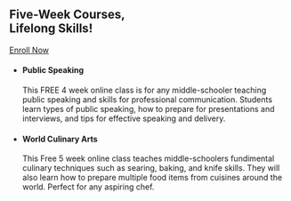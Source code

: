 <head>
    <meta charset="UTF-8" />
    <meta name="viewport" content="width=device-width, initial-scale=1.0" />
    <meta http-equiv="X-UA-Compatible" content="ie=edge" />
    <link rel="stylesheet" href="https://jayd1903.github.io/mm-github-pages-starter/css/main.css" /> 
  </head>
  <body>
    <!--navigation ends-->
    <!--main-->
    <div class = "lol">
    <div id="spaceblock"></div>
       <h2>
          Five-Week Courses, <br />
          Lifelong Skills!
        </h2>
        <div id="spaceblock"></div>
        <div id="spaceblock"></div>
        <div id="spaceblock"></div>
        <a href="https://nextlevelredmond.com/enroll/" class="button-1">Enroll Now</a>
        <div id="spaceblock"></div>
        </div>
    <!--features-->
    <div id="features">
      <div class="wrapper">
        <ul>
          <li class="feature-1">
            <h4>Public Speaking</h4>
            <p>
              This FREE 4 week online class is for any middle-schooler teaching  public speaking and skills for professional communication. Students learn types of public speaking, how to prepare for presentations and interviews, and tips for effective speaking and delivery. 
            </p>
          </li>
          <div id="spaceblock"></div>
          <li class="feature-2">
            <h4>World Culinary Arts</h4>
            <p>
              This Free 5 week online class teaches middle-schoolers fundimental culinary techniques such as searing, baking, and knife skills. They will also learn how to prepare multiple food items from cuisines around the world. Perfect for any aspiring chef.
            </p>
          </li>
          <div class="clear"></div>
        </ul>
      </div>
    </div>
    <!--content ends-->
  </body>

